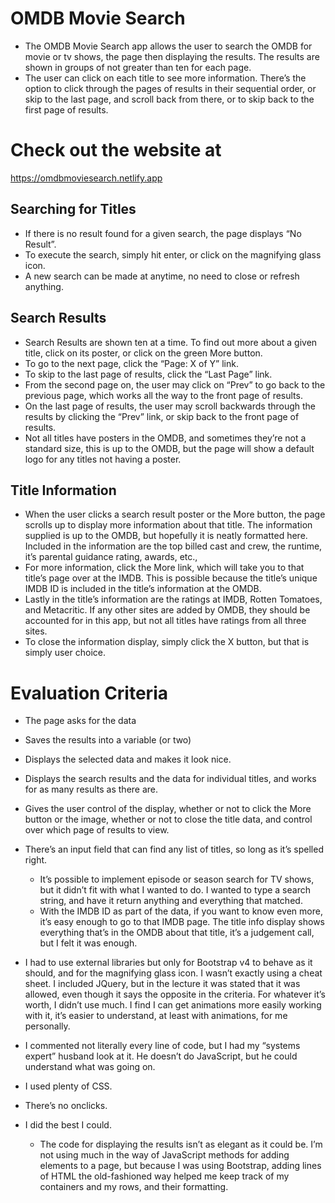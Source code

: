 # OMDB Movie Search
- The OMDB Movie Search app allows the user to search the OMDB for movie or tv shows, the page then displaying the results. The results are shown in groups of not greater than ten for each page. 
- The user can click on each title to see more information. There’s the option to click through the pages of results in their sequential order, or skip to the last page, and scroll back from there, or to skip back to the first page of results.

# Check out the website at

https://omdbmoviesearch.netlify.app

## Searching for Titles
- If there is no result found for a given search, the page displays “No Result”.
- To execute the search, simply hit enter, or click on the magnifying glass icon.
- A new search can be made at anytime, no need to close or refresh anything.

## Search Results
- Search Results are shown ten at a time. To find out more about a given title, click on its poster, or click on the green More button.
- To go to the next page, click the “Page: X of Y” link.
- To skip to the last page of results, click the “Last Page” link.
- From the second page on, the user may click on “Prev” to go back to the previous page, which works all the way to the front page of results.
- On the last page of results, the user may scroll backwards through the results by clicking the “Prev” link, or skip back to the front page of results.
- Not all titles have posters in the OMDB, and sometimes they’re not a standard size, this is up to the OMDB, but the page will show a default logo for any titles not having a poster.

## Title Information
- When the user clicks a search result poster or the More button, the page scrolls up to display more information about that title. The information supplied is up to the OMDB, but hopefully it is neatly formatted here. Included in the information are the top billed cast and crew, the runtime, it’s parental guidance rating, awards, etc.,
- For more information, click the More link, which will take you to that title’s page over at the IMDB. This is possible because the title’s unique IMDB ID is included in the title’s information at the OMDB.
- Lastly in the title’s information are the ratings at IMDB, Rotten Tomatoes, and Metacritic. If any other sites are added by OMDB, they should be accounted for in this app, but not all titles have ratings from all three sites.
- To close the information display, simply click the X button, but that is simply user choice.

# Evaluation Criteria
- The page asks for the data
- Saves the results into a variable (or two)
- Displays the selected data and makes it look nice.
- Displays the search results and the data for individual titles, and works for as many results as there are.
- Gives the user control of the display, whether or not to click the More button or the image, whether or not to close the title data, and control over which page of results to view.
- There’s an input field that can find any list of titles, so long as it’s spelled right. 
	- It’s possible to implement episode or season search for TV shows, but it didn’t fit with what I wanted to do. I wanted to type a search string, and have it return anything and everything that matched. 
	- With the IMDB ID as part of the data, if you want to know even more, it’s easy enough to go to that IMDB page. The title info display shows everything that’s in the OMDB about that title, it’s a judgement call, but I felt it was enough.

- I had to use external libraries but only for Bootstrap v4 to behave as it should, and for the magnifying glass icon. I wasn’t exactly using a cheat sheet. I included JQuery, but in the lecture it was stated that it was allowed, even though it says the opposite in the criteria. For whatever it’s worth, I didn’t use much. I find I can get animations more easily working with it, it’s easier to understand, at least with animations, for me personally.
- I commented not literally every line of code, but I had my “systems expert” husband look at it. He doesn’t do JavaScript, but he could understand what was going on.
- I used plenty of CSS.
- There’s no onclicks.
- I did the best I could.
	- The code for displaying the results isn’t as elegant as it could be. I’m not using much in the way of JavaScript methods for adding elements to a page, but because I was using Bootstrap, adding lines of HTML the old-fashioned way helped me keep track of my containers and my rows, and their formatting.

